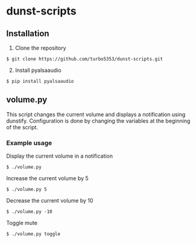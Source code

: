 # dunst-scripts

## Installation

1. Clone the repository
```
$ git clone https://github.com/turbo5353/dunst-scripts.git
```
2. Install pyalsaaudio
```
$ pip install pyalsaaudio
```

## volume.py

This script changes the current volume and displays a notification using dunstify.
Configuration is done by changing the variables at the beginning of the script.

### Example usage

Display the current volume in a notification

```
$ ./volume.py
```

Increase the current volume by  5

```
$ ./volume.py 5
```

Decrease the current volume by 10
```
$ ./volume.py -10
```

Toggle mute
```
$ ./volume.py toggle
```
